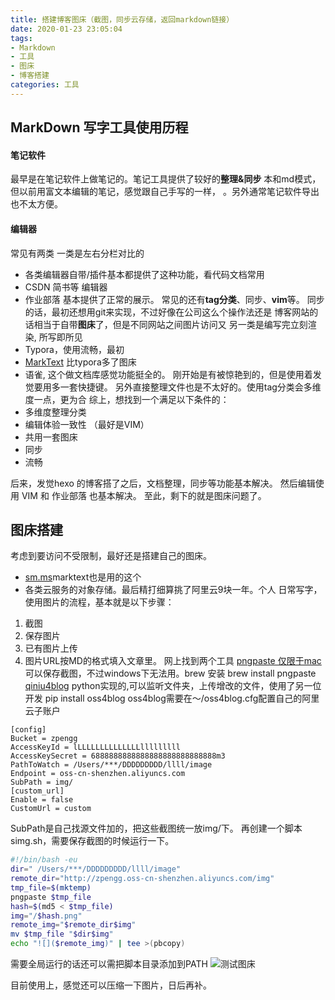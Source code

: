 ```yaml
---
title: 搭建博客图床（截图，同步云存储，返回markdown链接）
date: 2020-01-23 23:05:04
tags: 
- Markdown
- 工具
- 图床
- 博客搭建
categories: 工具
---
```

## MarkDown 写字工具使用历程
#### 笔记软件
最早是在笔记软件上做笔记的。笔记工具提供了较好的**整理&同步**
本和md模式，但以前用富文本编辑的笔记，感觉跟自己手写的一样，
。另外通常笔记软件导出也不太方便。
#### 编辑器
常见有两类
一类是左右分栏对比的
 - 各类编辑器自带/插件基本都提供了这种功能，看代码文档常用
 - CSDN 简书等 编辑器
 - 作业部落 
基本提供了正常的展示。
常见的还有**tag分类**、同步、**vim**等。
同步的话，最初还想用git来实现，不过好像在公司这么个操作法还是
博客网站的话相当于自带**图床**了，但是不同网站之间图片访问又
另一类是编写完立刻渲染, 所写即所见
 - Typora，使用流畅，最初
 - [MarkText](https://www.v2ex.com/t/464384) 比typora多了图床
 - 语雀, 这个做文档库感觉功能挺全的。
刚开始是有被惊艳到的，但是使用着发觉要用多一套快捷键。
另外直接整理文件也是不太好的。使用tag分类会多维度一点，更为合
综上，想找到一个满足以下条件的：
 - 多维度整理分类
 - 编辑体验一致性 （最好是VIM）
 - 共用一套图床
 - 同步
 - 流畅
 
后来，发觉hexo 的博客搭了之后，文档整理，同步等功能基本解决。
然后编辑使用 VIM 和 作业部落 也基本解决。
至此，剩下的就是图床问题了。
## 图床搭建
考虑到要访问不受限制，最好还是搭建自己的图床。
 - [sm.ms](https://www.v2ex.com/t/182703)marktext也是用的这个
 - 各类云服务的对象存储。最后精打细算挑了阿里云9块一年。个人
日常写字，使用图片的流程，基本就是以下步骤：
1. 截图
2. 保存图片
3. 已有图片上传
4. 图片URL按MD的格式填入文章里。
网上找到两个工具
[pngpaste 仅限于mac](https://github.com/jcsalterego/pngpaste)
可以保存截图，不过windows下无法用。brew 安装
brew install pngpaste
[qiniu4blog](https://github.com/wzyuliyang/qiniu4blog)
python实现的,可以监听文件夹，上传增改的文件，使用了另一位开发
pip install oss4blog
oss4blog需要在～/oss4blog.cfg配置自己的阿里云子账户
```
[config]
Bucket = zpengg
AccessKeyId = lLLLLLLLLLLLLLLlllllllll
AccessKeySecret = 6888888888888888888888888888m3
PathToWatch = /Users/***/DDDDDDDDD/llll/image
Endpoint = oss-cn-shenzhen.aliyuncs.com
SubPath = img/
[custom_url]
Enable = false
CustomUrl = custom
```
SubPath是自己找源文件加的，把这些截图统一放img/下。
再创建一个脚本simg.sh，需要保存截图的时候运行一下。
``` bash
#!/bin/bash -eu
dir=" /Users/***/DDDDDDDDD/llll/image"
remote_dir="http://zpengg.oss-cn-shenzhen.aliyuncs.com/img"
tmp_file=$(mktemp)
pngpaste $tmp_file
hash=$(md5 < $tmp_file)
img="/$hash.png"
remote_img="$remote_dir$img"
mv $tmp_file "$dir$img"
echo "![]($remote_img)" | tee >(pbcopy)
```
需要全局运行的话还可以需把脚本目录添加到PATH
![测试图床](http://zpengg.oss-cn-shenzhen.aliyuncs.com/img/cf34786ffef143ce3b8c3de4927b33b8.png)

目前使用上，感觉还可以压缩一下图片，日后再补。
